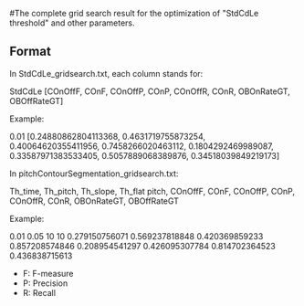 #The complete grid search result for the optimization of "StdCdLe threshold" and other parameters.

## Format
In StdCdLe_gridsearch.txt, each column stands for:

StdCdLe [COnOffF, COnF, COnOffP, COnP, COnOffR, COnR, OBOnRateGT, OBOffRateGT]

Example: 

0.01	[0.24880862804113368, 0.4631719755873254, 0.40064620355411956, 0.7458266020463112, 0.1804292469989087, 0.33587971383533405, 0.5057889068389876, 0.34518039849219173]

In pitchContourSegmentation_gridsearch.txt: 

Th_time, Th_pitch, Th_slope, Th_flat pitch, COnOffF, COnF, COnOffP, COnP, COnOffR, COnR, OBOnRateGT, OBOffRateGT

Example:

0.01	0.05	10	10	0.279150756071	0.569237818848	0.420369859233	0.857208574846	0.208954541297	0.426095307784	0.814702364523	0.436838715613

* F: F-measure
* P: Precision
* R: Recall
